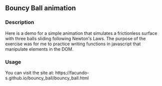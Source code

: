 <h2>Bouncy Ball animation</h2>
<h3>Description</h3>
<p>
Here is a demo for a simple animation that simulates a frictionless surface with three balls sliding following Newton's Laws. The purpose of the exercise was for me to practice writing functions in javascript that manipulate elements in the DOM. 
</p>
<h3>Usage</h3>
<p>
  You can visit the site at: https://facundo-s.github.io/bouncy_ball/bouncy_ball.html
</p>
